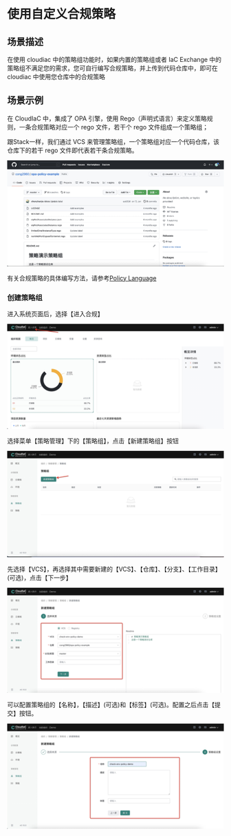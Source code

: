 # 使用自定义合规策略

## 场景描述

在使用 cloudiac 中的策略组功能时，如果内置的策略组或者 IaC Exchange 中的策略组不满足您的需求，您可自行编写合规策略，并上传到代码仓库中，即可在 cloudiac 中使用您仓库中的合规策略

## 场景示例

在 CloudIaC 中，集成了 OPA 引擎，使用 Rego（声明式语言）来定义策略规则，一条合规策略对应一个 rego 文件，若干个 rego 文件组成一个策略组；

跟Stack一样，我们通过 VCS 来管理策略组，一个策略组对应一个代码仓库，该仓库下的若干 rego 文件即代表若干条合规策略。

![img](../images/git-create-policy-group1.png)

有关合规策略的具体编写方法，请参考[Policy Language](https://www.openpolicyagent.org/docs/latest/policy-language/)

### 创建策略组

进入系统页面后，选择【进入合规】

![img](../images/git-create-group1.png)

选择菜单【策略管理】下的【策略组】，点击【新建策略组】按钮

![img](../images/git-create-group2.png)

先选择【VCS】，再选择其中需要新建的【VCS】、【仓库】、【分支】、【工作目录】(可选)，点击【下一步】

![img](../images/git-create-group3.png)

可以配置策略组的【名称】，【描述】(可选)和【标签】(可选)。配置之后点击【提交】按钮。

![img](../images/git-create-group4.png)
